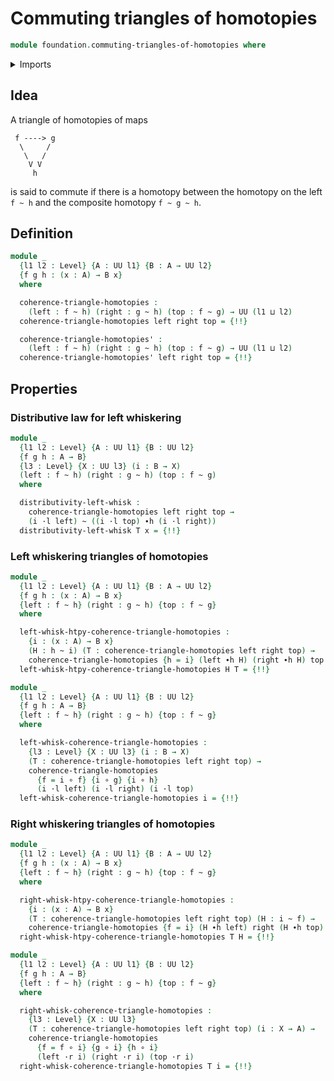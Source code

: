 # Commuting triangles of homotopies

```agda
module foundation.commuting-triangles-of-homotopies where
```

<details><summary>Imports</summary>

```agda
open import foundation.action-on-identifications-functions
open import foundation.universe-levels

open import foundation-core.function-types
open import foundation-core.homotopies
open import foundation-core.identity-types
open import foundation-core.whiskering-homotopies
```

</details>

## Idea

A triangle of homotopies of maps

```text
 f ----> g
  \     /
   \   /
    V V
     h
```

is said to commute if there is a homotopy between the homotopy on the left
`f ~ h` and the composite homotopy `f ~ g ~ h`.

## Definition

```agda
module _
  {l1 l2 : Level} {A : UU l1} {B : A → UU l2}
  {f g h : (x : A) → B x}
  where

  coherence-triangle-homotopies :
    (left : f ~ h) (right : g ~ h) (top : f ~ g) → UU (l1 ⊔ l2)
  coherence-triangle-homotopies left right top = {!!}

  coherence-triangle-homotopies' :
    (left : f ~ h) (right : g ~ h) (top : f ~ g) → UU (l1 ⊔ l2)
  coherence-triangle-homotopies' left right top = {!!}
```

## Properties

### Distributive law for left whiskering

```agda
module _
  {l1 l2 : Level} {A : UU l1} {B : UU l2}
  {f g h : A → B}
  {l3 : Level} {X : UU l3} (i : B → X)
  (left : f ~ h) (right : g ~ h) (top : f ~ g)
  where

  distributivity-left-whisk :
    coherence-triangle-homotopies left right top →
    (i ·l left) ~ ((i ·l top) ∙h (i ·l right))
  distributivity-left-whisk T x = {!!}
```

### Left whiskering triangles of homotopies

```agda
module _
  {l1 l2 : Level} {A : UU l1} {B : A → UU l2}
  {f g h : (x : A) → B x}
  {left : f ~ h} (right : g ~ h) {top : f ~ g}
  where

  left-whisk-htpy-coherence-triangle-homotopies :
    {i : (x : A) → B x}
    (H : h ~ i) (T : coherence-triangle-homotopies left right top) →
    coherence-triangle-homotopies {h = i} (left ∙h H) (right ∙h H) top
  left-whisk-htpy-coherence-triangle-homotopies H T = {!!}

module _
  {l1 l2 : Level} {A : UU l1} {B : UU l2}
  {f g h : A → B}
  {left : f ~ h} (right : g ~ h) {top : f ~ g}
  where

  left-whisk-coherence-triangle-homotopies :
    {l3 : Level} {X : UU l3} (i : B → X)
    (T : coherence-triangle-homotopies left right top) →
    coherence-triangle-homotopies
      {f = i ∘ f} {i ∘ g} {i ∘ h}
      (i ·l left) (i ·l right) (i ·l top)
  left-whisk-coherence-triangle-homotopies i = {!!}
```

### Right whiskering triangles of homotopies

```agda
module _
  {l1 l2 : Level} {A : UU l1} {B : A → UU l2}
  {f g h : (x : A) → B x}
  {left : f ~ h} (right : g ~ h) {top : f ~ g}
  where

  right-whisk-htpy-coherence-triangle-homotopies :
    {i : (x : A) → B x}
    (T : coherence-triangle-homotopies left right top) (H : i ~ f) →
    coherence-triangle-homotopies {f = i} (H ∙h left) right (H ∙h top)
  right-whisk-htpy-coherence-triangle-homotopies T H = {!!}

module _
  {l1 l2 : Level} {A : UU l1} {B : UU l2}
  {f g h : A → B}
  {left : f ~ h} (right : g ~ h) {top : f ~ g}
  where

  right-whisk-coherence-triangle-homotopies :
    {l3 : Level} {X : UU l3}
    (T : coherence-triangle-homotopies left right top) (i : X → A) →
    coherence-triangle-homotopies
      {f = f ∘ i} {g ∘ i} {h ∘ i}
      (left ·r i) (right ·r i) (top ·r i)
  right-whisk-coherence-triangle-homotopies T i = {!!}
```
